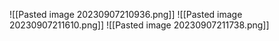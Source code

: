 ![[Pasted image 20230907210936.png]]
![[Pasted image 20230907211610.png]]
![[Pasted image 20230907211738.png]]
